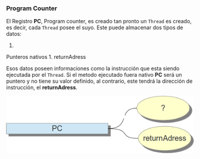 ### Program Counter


El Registro **PC**, Program counter, es creado tan pronto un `Thread` es creado, es decir, cada `Thread` posee el suyo. Este puede almacenar dos tipos de datos: 

1. 
Punteros nativos
1. 
returnAdress

Esos datos poseen informaciones como la instrucción que esta siendo ejecutada por el `Thread`. Si el metodo ejecutado fuera nativo **PC** será un puntero y no tiene su valor definido, al contrario, este tendrá la dirección de instrucción, el **returnAdress**.

![Funcionamiento de PC](imagens/chapter_3_2.png)